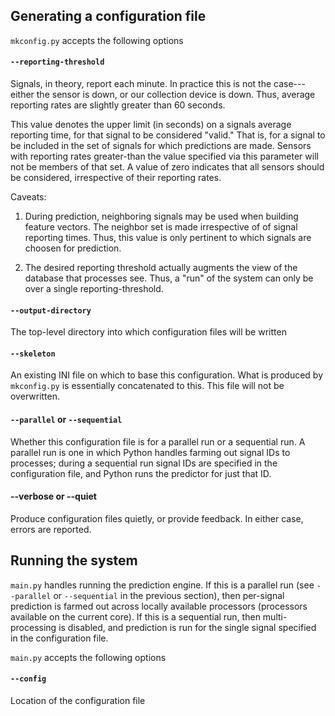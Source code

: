 ## Generating a configuration file

`mkconfig.py` accepts the following options

#### `--reporting-threshold`

Signals, in theory, report each minute. In practice this is not the
case---either the sensor is down, or our collection device is down.
Thus, average reporting rates are slightly greater than 60 seconds.

This value denotes the upper limit (in seconds) on a signals average
reporting time, for that signal to be considered "valid." That is, for
a signal to be included in the set of signals for which predictions
are made. Sensors with reporting rates greater-than the value
specified via this parameter will not be members of that set. A value
of zero indicates that all sensors should be considered, irrespective
of their reporting rates.

Caveats:

1. During prediction, neighboring signals may be used when building
   feature vectors. The neighbor set is made irrespective of of signal
   reporting times. Thus, this value is only pertinent to which
   signals are choosen for prediction.

2. The desired reporting threshold actually augments the view of the
   database that processes see. Thus, a "run" of the system can only
   be over a single reporting-threshold.

#### `--output-directory`

The top-level directory into which configuration files will be written

#### `--skeleton`

An existing INI file on which to base this configuration. What is
produced by `mkconfig.py` is essentially concatenated to this. This
file will not be overwritten.

####  `--parallel` or `--sequential`

Whether this configuration file is for a parallel run or a sequential
run. A parallel run is one in which Python handles farming out signal
IDs to processes; during a sequential run signal IDs are specified in
the configuration file, and Python runs the predictor for just that
ID.

####  --verbose or --quiet

Produce configuration files quietly, or provide feedback. In either
case, errors are reported.

## Running the system

`main.py` handles running the prediction engine. If this is a parallel
run (see `--parallel` or `--sequential` in the previous section), then
per-signal prediction is farmed out across locally available
processors (processors available on the current core). If this is a
sequential run, then multi-processing is disabled, and prediction is
run for the single signal specified in the configuration file.

`main.py` accepts the following options

#### `--config`

Location of the configuration file
